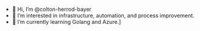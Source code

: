 - 👋 Hi, I’m @colton-herrod-bayer
- 👀 I’m interested in infrastructure, automation, and process improvement.
- 🌱 I’m currently learning Golang and Azure.]

<!---
colton-herrod-bayer/colton-herrod-bayer is a ✨ special ✨ repository because its `README.md` (this file) appears on your GitHub profile.
You can click the Preview link to take a look at your changes.
--->
